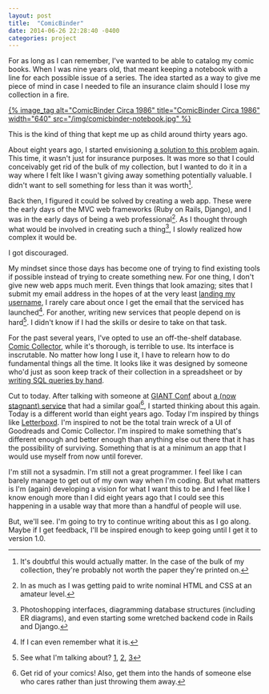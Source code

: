```yaml
---
layout: post
title:  "ComicBinder"
date: 2014-06-26 22:28:40 -0400
categories: project
---
```


For as long as I can remember, I've wanted to be able to catalog my comic books. When I was nine years old, that meant keeping a notebook with a line for each possible issue of a series. The idea started as a way to give me piece of mind in case I needed to file an insurance claim should I lose my collection in a fire.

[{% image_tag alt="ComicBinder Circa 1986" title="ComicBinder Circa 1986" width="640" src="/img/comicbinder-notebook.jpg" %}](https://www.flickr.com/photos/trey_piepmeier/14537046953/)

This is the kind of thing that kept me up as child around thirty years ago.

About eight years ago, I started envisioning [a solution to this problem][cb] again. This time, it wasn't just for insurance purposes. It was more so that I could conceivably get rid of the bulk of my collection, but I wanted to do it in a way where I felt like I wasn't giving away something potentially valuable. I didn't want to sell something for less than it was worth[^1].

Back then, I figured it could be solved by creating a web app. These were the early days of the MVC web frameworks (Ruby on Rails, Django), and I was in the early days of being a web professional[^2]. As I thought through what would be involved in creating such a thing[^3], I slowly realized how complex it would be.

I got discouraged.

My mindset since those days has become one of trying to find existing tools if possible instead of trying to create something new. For one thing, I don't give new web apps much merit. Even things that look amazing; sites that I submit my email address in the hopes of at the very least [landing my username][marriedtothesea], I rarely care about once I get the email that the serviced has launched[^4]. For another, writing new services that people depend on is hard[^5]. I didn't know if I had the skills or desire to take on that task.

For the past several years, I've opted to use an off-the-shelf database. [Comic Collector][cc], while it's thorough, is terrible to use. Its interface is inscrutable. No matter how long I use it, I have to relearn how to do fundamental things all the time. It looks like it was designed by someone who'd just as soon keep track of their collection in a spreadsheet or by [writing SQL queries by hand][sql].

Cut to today. After talking with someone at [GIANT Conf][giant] about [a (now stagnant) service][comicrelay] that had a similar goal[^6], I started thinking about this again. Today is a different world than eight years ago. Today I'm inspired by things like [Letterboxd][letterboxd]. I'm inspired to not be the total train wreck of a UI of Goodreads and Comic Collector. I'm inspired to make something that's different enough and better enough than anything else out there that it has the possibility of surviving. Something that is at a minimum an app that I would use myself from now until forever.

I'm still not a sysadmin. I'm still not a great programmer. I feel like I can barely manage to get out of my own way when I'm coding. But what matters is I'm (again) developing a vision for what I want this to be and I feel like I know enough more than I did eight years ago that I could see this happening in a usable way that more than a handful of people will use.

But, we'll see. I'm going to try to continue writing about this as I go along. Maybe if I get feedback, I'll be inspired enough to keep going until I get it to version 1.0.

[^1]: It's doubtful this would actually matter. In the case of the bulk of my collection, they're probably not worth the paper they're printed on.
[^2]: In as much as I was getting paid to write nominal HTML and CSS at an amateur level.
[^3]: Photoshopping interfaces, diagramming database structures (including ER diagrams), and even starting some wretched backend code in Rails and Django.
[^4]: If I can even remember what it is.
[^5]: See what I'm talking about? [1][editorially], [2][readmill], [3][mlkshk]
[^6]: Get rid of your comics! Also, get them into the hands of someone else who cares rather than just throwing them away.

[cc]: http://www.collectorz.com/comic/
[marriedtothesea]: http://www.marriedtothesea.com/121909/wisdom-of-the-ancients.gif
[mlkshk]: http://mlkshk.typepad.com/mlkshk/2014/04/goodbye.html
[readmill]: https://readmill.com/epilogue
[editorially]: http://stet.editorially.com/articles/goodbye/
[comicrelay]: http://comicrelay.com/
[letterboxd]: http://letterboxd.com/purpose/
[giant]: http://2014.giantconf.com/
[sql]: http://xkcd.com/327/
[cb]: http://comicbinder.com
